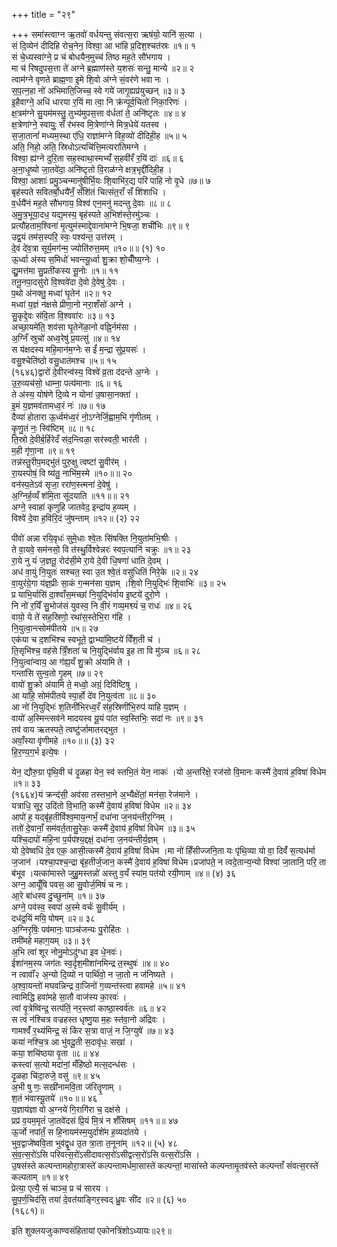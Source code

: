 +++
title = "२९"

+++
समा॑स्त्वाग्न ऋ॒तवो॑ वर्धयन्तु संवत्स॒रा ऋष॑यो॒ यानि॑ स॒त्या ।   
सं दि॒व्येन॑ दीदिहि रोच॒नेन॒ विश्वा॒ आ भा॑हि प्र॒दिश॒श्चत॑स्रः ॥१॥ १  
 सं चे॒ध्यस्वा॑ग्ने॒ प्र च॑ बोधयैन॒मुच्च॑ तिष्ठ मह॒ते सौ॑भगाय ।   
मा च॑ रिषदुपस॒त्ता ते॑ अग्ने ब्र॒ह्माण॑स्ते य॒शसः॑ सन्तु॒ मान्ये ॥२॥ २  
 त्वाम॑ग्ने वृणते ब्राह्म॒णा इ॒मे शि॒वो अ॑ग्ने सं॒वर॑णे भवा नः ।   
स॒प॒त्न॒हा नो॑ अभिमाति॒जिच्च॒ स्वे गये॑ जागृ॒ह्यप्र॑युच्छन् ॥३॥ ३  
 इ॒हैवाग्ने॒ अधि॑ धारया र॒यिं मा त्वा॒ नि क्र॑न्पूर्व॒चितो॑ निका॒रिणः॑ ।   
क्ष॒त्रम॑ग्ने सु॒यम॑मस्तु॒ तुभ्य॑मुपस॒त्ता व॑र्धतां ते॒ अनि॑ष्टृतः ॥४॥ ४  
 क्ष॒त्रेणा॑ग्ने॒ स्वायुः॒ सँ र॑भस्व मि॒त्रेणा॑ग्ने मित्र॒धेये॑ यतस्व ।   
स॒जा॒तानां॑ मध्यम॒स्था ए॑धि॒ राज्ञा॑मग्ने विह॒व्यो॑ दीदिही॒ह ॥५॥ ५  
अति॒ निहो॒ अति॒ स्रिधोऽत्यचि॑त्ति॒मत्यरा॑तिमग्ने ।   
विश्वा॒ ह्य॑ग्ने दुरि॒ता सह॒स्वाथा॒स्मभ्यँ॑ स॒हवी॑रँ र॒यिं दाः॑ ॥६॥ ६  
अ॒ना॒धृ॒ष्यो जा॒तवे॑दा॒ अनि॑ष्टृतो वि॒राळ॑ग्ने क्षत्र॒भृद्दी॑दिही॒ह ।   
विश्वा॒ आशाः॑ प्रमु॒ञ्चन्मानु॑षीर्भि॒यः शि॒वाभि॑र॒द्य परि॑ पाहि नो वृ॒धे ॥७॥ ७  
बृह॑स्पते सवितर्बो॒धयै॑नँ॒ सँशि॑तं चित्संत॒राँ सँ शि॑शाधि ।   
व॒र्धयै॑नं मह॒ते सौ॑भगाय॒ विश्व॑ एन॒मनु॑ मदन्तु दे॒वाः ॥८॥ ८  
अ॒मु॒त्र॒भूया॒दध॒ यद्य॒मस्य॒ बृह॑स्पते अ॒भिश॑स्ते॒रमु॑ञ्चः ।   
प्रत्यौ॑हताम॒श्विना॑ मृ॒त्युम॑स्माद्दे॒वाना॑मग्ने भि॒षजा॒ शची॑भिः ॥९॥ ९  
उद्व॒यं तम॑स॒स्परि॒ स्वः॒ पश्य॑न्त॒ उत्त॑रम् ।   
दे॒वं दे॑व॒त्रा सूर्य॒मग॑न्म॒ ज्योति॑रुत्त॒मम् ॥१०॥॥ (१) १०  
ऊ॒र्ध्वा अ॑स्य स॒मिधो॑ भवन्त्यू॒र्ध्वा शु॒क्रा शो॒चीँष्य॒ग्नेः ।   
द्यु॒मत्त॑मा सु॒प्रती॑कस्य सू॒नोः ॥१॥ ११  
तनू॒नपा॒दसु॑रो वि॒श्ववे॑दा दे॒वो दे॒वेषु॑ दे॒वः ।   
प॒थो अ॑नक्तु॒ मध्वा॑ घृ॒तेन॑ ॥२॥ १२  
मध्वा॑ य॒ज्ञं न॑क्षसे प्रीणा॒नो नरा॒शँसो॑ अग्ने ।   
सु॒कृद्दे॒वः स॑वि॒ता वि॒श्ववा॑रः ॥३॥ १३  
अच्छा॒यमे॑ति॒ शव॑सा घृ॒तेने॑ळा॒नो वह्नि॒र्नम॑सा ।   
अ॒ग्निँ स्रुचो॑ अध्व॒रेषु॑ प्र॒यत्सु॑ ॥४॥ १४  
स य॑क्षदस्य महि॒मान॑म॒ग्नेः स ईं॑ म॒न्द्रा सु॑प्र॒यसः॑ ।   
वसु॒श्चेति॑ष्ठो वसु॒धात॑मश्च ॥५॥ १५  
 (१६४६)द्वारो॑ दे॒वीरन्व॑स्य॒ विश्वे॑ व्र॒ता द॑दन्ते अ॒ग्नेः ।   
उ॒रु॒व्यच॑सो॒ धाम्ना॒ पत्य॑मानाः ॥६॥ १६  
ते अ॑स्य॒ योष॑णे दि॒व्ये न योना॑ उ॒षासा॒नक्ता॑ ।   
इ॒मं य॒ज्ञमव॑तामध्व॒रं नः॑ ॥७॥ १७  
दैव्या॑ होतारा ऊ॒र्ध्वम॑ध्व॒रं नो॒ऽग्नेर्जि॒ह्वाम॒भि गृ॑णीतम् ।   
कृ॒णु॒तं नः॒ स्वि॑ष्टिम् ॥८॥ १८  
ति॒स्रो दे॒वीर्ब॒र्हिरेदँ स॑द॒न्त्विळा॒ सर॑स्वती॒ भार॑ती ।   
म॒ही गृ॑णा॒ना ॥९॥ १९  
तन्न॑स्तु॒रीप॒मद्भु॑तं पुरु॒क्षु त्वष्टा॑ सु॒वीर॑म् ।   
रा॒यस्पोषं॒ वि ष्य॑तु॒ नाभि॑म॒स्मे ॥१०॥॥ २०  
वन॑स्प॒तेऽव॑ सृजा॒ ररा॑ण॒स्त्मना॑ दे॒वेषु॑ ।   
अ॒ग्निर्ह॒व्यँ श॑मि॒ता सू॑दयाति ॥११॥॥ २१  
अग्ने॒ स्वाहा॑ कृणुहि जातवेद॒ इन्द्रा॑य ह॒व्यम् ।   
विश्वे॑ दे॒वा ह॒विरि॒दं जु॑षन्ताम् ॥१२॥ (२) २२  

पीवो॑ अन्ना रयि॒वृधः॑ सुमे॒धाः श्वे॒तः सि॑षक्ति नि॒युता॑मभि॒श्रीः ।   
ते वा॒यवे॒ सम॑नसो॒ वि त॑स्थु॒र्विश्वेन्नरः॑ स्वप॒त्यानि॑ चक्रुः ॥१॥ २३  
रा॒ये नु यं ज॒ज्ञतू॒ रोद॑सी॒मे रा॒ये दे॒वी धि॒षणा॑ धाति दे॒वम् ।   
अध॑ वा॒युं नि॒युतः॑ सश्चत॒ स्वा उ॒त श्वे॒तं वसु॑धितिं निरे॒के ॥२॥ २४  
वा॒युर॑ग्रे॒गा य॑ज्ञ॒प्रीः सा॒कं ग॒न्मन॑सा य॒ज्ञम् ।शि॒वो नि॒युद्भिः॑ शि॒वाभिः॑ ॥३॥ २५  
प्र याभि॒र्यासि॑ दा॒श्वाँस॒मच्छा॑ नि॒युद्भि॑र्वाय इ॒ष्टये॑ दुरो॒णे ।   
नि नो॑ र॒यिँ सु॒भोज॑सं युवस्व॒ नि वी॒रं गव्य॒मश्व्यं॑ च॒ राधः॑ ॥४॥ २६  
वायो॒ ये ते॑ सह॒स्रिणो॒ रथा॑स॒स्तेभि॒रा ग॑हि ।   
नि॒युत्वा॒न्त्सोम॑पीतये ॥५॥ २७  
एक॑या च द॒शभि॑श्च स्वभूते॒ द्वाभ्या॑मि॒ष्टये॑ विँश॒ती च॑ ।   
ति॒सृभि॑श्च॒ वह॑से त्रिँ॒शता॑ च नि॒युद्भि॑र्वाय इ॒ह ता वि मु॑ञ्च ॥६॥ २८  
नि॒युत्वा॑न्वाय॒ आ ग॑ह्य॒यँ शु॒क्रो अ॑यामि ते ।   
गन्ता॑सि सुन्व॒तो गृ॒हम् ॥७॥ २९  
वायो॑ शु॒क्रो अ॑यामि ते॒ मध्वो॒ अग्रं॒ दिवि॑ष्टिषु ।   
आ या॑हि॒ सोम॑पीतये स्पा॒र्हो दे॑व नि॒युत्व॑ता ॥८॥ ३०  
आ नो॑ नि॒युद्भिः॑ श॒तिनी॑भिरध्व॒रँ स॑ह॒स्रिणी॑भि॒रुप॑ याहि य॒ज्ञम् ।   
वायो॑ अ॒स्मिन्त्सव॑ने मादयस्व यू॒यं पा॑त स्व॒स्तिभिः॒ सदा॑ नः ॥९॥ ३१  
तव॑ वाय ऋतस्पते॒ त्वष्टु॑र्जामातरद्भुत ।   
अवाँ॒स्या वृ॑णीमहे ॥१०॥॥ (३) ३२  
हि॒र॒ण्य॒ग॒र्भ इत्ये॒षः ।   

येन॒ द्यौरु॒ग्रा पृ॑थि॒वी च॑ दृ॒ळहा येन॒ स्व॑ स्तभि॒तं येन॒ नाकः॑ ।यो अ॒न्तरि॑क्षे॒ रज॑सो वि॒मानः कस्मै॑ दे॒वाय॑ ह॒विषा॑ विधेम ॥१॥ ३३  
 (१६६४)यं क्रन्द॑सी॒ अव॑सा तस्तभा॒ने अ॒भ्यैक्षे॑तां॒ मन॑सा॒ रेज॑माने ।   
यत्राधि॒ सूर॒ उदि॑तो वि॒भाति॒ कस्मै॑ दे॒वाय॑ ह॒विषा॑ विधेम ॥२॥ ३४  
 आपो॑ ह॒ यद्बृ॑ह॒तीर्विश्व॒माय॒न्गर्भं॒ दधा॑ना ज॒नय॑न्तीर॒ग्निम् ।   
ततो॑ दे॒वानाँ॒ सम॑वर्त॒तासु॒रेकः॒ कस्मै॑ दे॒वाय॑ ह॒विषा॑ विधेम ॥३॥ ३५  
यश्चि॒दापो॑ महि॒ना प॒र्यप॑श्य॒द्दक्षं॒ दधा॑ना ज॒नय॑न्तीर्य॒ज्ञम् ।   
यो दे॒वेष्वधि॑ दे॒व एक॒ आसी॒त्कस्मै॑ दे॒वाय॑ ह॒विषा॑ विधेम ।मा नो॑ हिँसीज्जनि॒ता यः पृ॑थि॒व्या यो वा॒ दिवँ॑ स॒त्यध॑र्मा ज॒जान॑ ।यश्चा॒पश्च॒न्द्रा बृ॑ह॒तीर्ज॒जान॒ कस्मै॑ दे॒वाय॑ ह॒विषा॑ विधेम।प्रजा॑पते॒ न त्वदे॒तान्य॒न्यो विश्वा॑ जा॒तानि॒ परि॒ ता ब॑भूव ।यत्का॑मास्ते जुहु॒मस्तन्नो॑ अस्तु व॒यँ स्या॑म॒ पत॑यो रयी॒णाम् ॥४॥ (४) ३६  
अग्न॒ आयूँ॑षि पवस॒ आ सु॒वोर्ज॒मिषं॑ च नः।   
आ॒रे बा॑धस्व दु॒च्छुना॑म् ॥१॥ ३७  
अग्ने॒ पव॑स्व॒ स्वपा॑ अ॒स्मे वर्चः॑ सु॒वीर्य॑म् ।   
दध॑द्र॒यिं मयि॒ पोषम् ॥२॥ ३८  
अ॒ग्निरृषिः॒ पव॑मानः॒ पाञ्च॑जन्यः पु॒रोहि॑तः ।   
तमी॑महे महाग॒यम् ॥३॥ ३९  
अ॒भि त्वा॑ शूर नोनु॒मोऽदु॑ग्धा इव धे॒नवः॑।   
ईशा॑नम॒स्य जग॑तः स्व॒र्दृश॒मीशा॑नमिन्द्र त॒स्थुषः॑ ॥४॥ ४०  
न त्वावाँ॑२ अ॒न्यो दि॒व्यो न पार्थि॑वो॒ न जा॒तो न ज॑निष्यते ।   
अ॒श्वा॒यन्तो॑ मघवन्निन्द्र वा॒जिनो॑ ग॒व्यन्त॑स्त्वा हवामहे ॥५॥ ४१  
त्वामिद्धि हवा॑महे सा॒तौ वाज॑स्य का॒रवः॑ ।   
त्वां वृ॒त्रेष्वि॑न्द्र॒ सत्प॑तिं॒ नर॒स्त्वां काष्ठा॒स्वर्व॑तः ॥६॥ ४२  
स त्वं न॑श्चित्र वज्रहस्त धृष्णु॒या म॒हः स्त॑वा॒नो अ॑द्रिवः ।   
गामश्वँ॑ र॒थ्य॑मिन्द्र॒ सं कि॑र स॒त्रा वाजं॒ न जि॒ग्युषे॑ ॥७॥ ४३  
कया॑ नश्चि॒त्र आ भु॑वदू॒ती स॒दावृ॑धः॒ सखा॑ ।   
कया॒ शचि॑ष्ठया वृ॒ता ॥८॥ ४४  
कस्त्वा॑ स॒त्यो मदा॑नां॒ मँहि॑ष्ठो मत्स॒दन्ध॑सः ।   
दृ॒ळहा चि॑दा॒रुजे॒ वसु॑ ॥९॥ ४५  
अ॒भी षु णः॒ सखी॑नामवि॒ता ज॑रितॄ॒णाम् ।   
श॒तं भ॑वास्यू॒तये॑ ॥१०॥॥ ४६  
य॒ज्ञाय॑ज्ञा वो अ॒ग्नये॑ गि॒रागि॑रा च॒ दक्ष॑से ।   
प्रप्र॑ व॒यम॒मृतं॑ जा॒तवे॑दसं प्रि॒यं मि॒त्रं न शँ॑सिषम् ॥११॥॥ ४७  
ऊ॒र्जो नपा॑तँ॒ स हि॒नायम॑स्म॒युर्दाशे॑म ह॒व्यदा॑तये ।   
भुव॒द्वाजे॑ष्ववि॒ता भुव॑द्वृ॒ध उ॒त त्रा॒ता त॒नूना॑म् ॥१२॥ (५) ४८  
 सं॒व॒त्स॒रो॑ऽसि परिवत्स॒रो॑ऽसीदावत्स॒रो॑ऽसीद्वत्स॒रो॑ऽसि वत्स॒रो॑ऽसि ।   
उ॒षस॑स्ते कल्पन्तामहोरा॒त्रास्ते॑ कल्पन्तामर्धमा॒सास्ते॑ कल्पन्तां॒ मासा॑स्ते कल्पन्तामृ॒तव॑स्ते कल्पन्ताँ संवत्स॒रस्ते॑ कल्पताम् ॥१॥ ४९  
 प्रेत्या॒ एत्यै॒ सं चाञ्च॒ प्र च॑ सारय ।   
सु॒प॒र्ण॒चिद॑सि॒ तया॑ दे॒वत॑याङ्गिर॒स्वद् ध्रु॒वः सी॑द ॥२॥ (६) ५०  
 (१६८१)॥
 
 इति शुक्लयजुःकाण्वसंहितायां एकोनत्रिंशोऽध्यायः॥२९॥